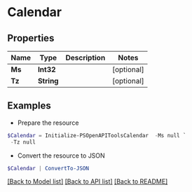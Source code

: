 # Calendar
## Properties

Name | Type | Description | Notes
------------ | ------------- | ------------- | -------------
**Ms** | **Int32** |  | [optional] 
**Tz** | **String** |  | [optional] 

## Examples

- Prepare the resource
```powershell
$Calendar = Initialize-PSOpenAPIToolsCalendar  -Ms null `
 -Tz null
```

- Convert the resource to JSON
```powershell
$Calendar | ConvertTo-JSON
```

[[Back to Model list]](../README.md#documentation-for-models) [[Back to API list]](../README.md#documentation-for-api-endpoints) [[Back to README]](../README.md)

